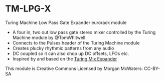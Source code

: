 # TM-LPG-X
Turing Machine Low Pass Gate Expander eurorack module

- A four in, two out low pass gate stereo mixer controlled by the Turing Machine module by @TomWhitwell
- Connects to the Pulses header of the Turing Machine module
- Creates plucky rhythmic patterns from any audio
- DC coupled so it can also chop up DC offsets, LFOs etc.
- Inspired by and based on the [Turing Mix Expander](https://github.com/TomWhitwell/TuringMixExpander)

This module is Creative Commons Licensed by Morgan McWaters: CC-BY-SA
